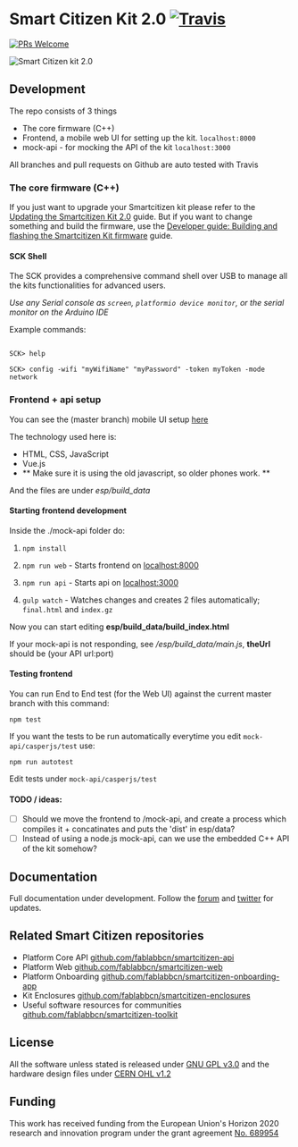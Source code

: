 # Smart Citizen Kit 2.0 [![Travis](https://travis-ci.org/fablabbcn/smartcitizen-kit-20.svg?branch=master)](https://travis-ci.org/fablabbcn/smartcitizen-kit-20)
[![PRs Welcome](https://img.shields.io/badge/PRs-welcome-brightgreen.svg)]()

![Smart Citizen kit 2.0](https://c1.staticflickr.com/5/4795/39073624650_69ae90efae_b.jpg "Smart Citizen kit 2.0")


## Development

The repo consists of 3 things
* The core firmware (C++)
* Frontend, a mobile web UI for setting up the kit. `localhost:8000`
* mock-api - for mocking the API of the kit `localhost:3000`

All branches and pull requests on Github are auto tested with Travis

### The core firmware (C++)

If you just want to upgrade your Smartcitizen kit please refer to the [Updating the Smartcitizen Kit 2.0](./upgrading.md) guide.
But if you want to change something and build the firmware, use the [Developer guide: Building and flashing the Smartcitizen Kit firmware](./building.md) guide.

#### SCK Shell

The SCK provides a comprehensive command shell over USB to manage all the kits functionalities for advanced users. 

_Use any Serial console as `screen`, `platformio device monitor`, or the serial monitor on the Arduino IDE_

Example commands:

```

SCK> help

SCK> config -wifi "myWifiName" "myPassword" -token myToken -mode network

```


### Frontend + api setup
You can see the (master branch) mobile UI setup [here](https://fablabbcn.github.io/smartcitizen-kit-20/esp/build_data/)

The technology used here is:
* HTML, CSS, JavaScript
* Vue.js
* ** Make sure it is using the old javascript, so older phones work. **

And the files are under *esp/build_data*

#### Starting frontend development

Inside the ./mock-api folder do:

1. `npm install`

1. `npm run web` - Starts frontend on [localhost:8000](http://localhost:8000)

1. `npm run api` - Starts api on [localhost:3000](http://localhost:3000)

1. `gulp watch` - Watches changes and creates 2 files automatically; `final.html` and `index.gz`

Now you can start editing **esp/build_data/build_index.html**

If your mock-api is not responding, see */esp/build_data/main.js*, **theUrl** should be (your API url:port)

#### Testing frontend

You can run End to End test (for the Web UI) against the current master branch with this command:

`npm test`

If you want the tests to be run automatically everytime you edit `mock-api/casperjs/test` use:

`npm run autotest`

Edit tests under `mock-api/casperjs/test`

####  TODO / ideas:

- [ ] Should we move the frontend to /mock-api, and create a process which compiles it + concatinates and puts the 'dist' in esp/data?
- [ ] Instead of using a node.js mock-api, can we use the embedded C++ API of the kit somehow?

## Documentation

Full documentation under development. Follow the [forum](https://forum.smartcitizen.me/) and [twitter](https://twitter.com/SmartCitizenKit) for updates.

## Related Smart Citizen repositories

* Platform Core API [github.com/fablabbcn/smartcitizen-api](https://github.com/fablabbcn/smartcitizen-api)
* Platform Web [github.com/fablabbcn/smartcitizen-web](https://github.com/fablabbcn/smartcitizen-web)
* Platform Onboarding [github.com/fablabbcn/smartcitizen-onboarding-app](https://github.com/fablabbcn/smartcitizen-onboarding-app)
* Kit Enclosures [github.com/fablabbcn/smartcitizen-enclosures](https://github.com/fablabbcn/smartcitizen-enclosures)
* Useful software resources for communities [github.com/fablabbcn/smartcitizen-toolkit](https://github.com/fablabbcn/smartcitizen-toolkit)

## License

All the software unless stated is released under [GNU GPL v3.0](https://github.com/fablabbcn/smartcitizen-kit-20/blob/master/LICENSE) and the hardware design files under [CERN OHL v1.2](https://github.com/fablabbcn/smartcitizen-kit-20/blob/master/hardware/LICENSE)

## Funding

This work has received funding from the European Union's Horizon 2020 research and innovation program under the grant agreement [No. 689954](https://cordis.europa.eu/project/rcn/202639_en.html)
